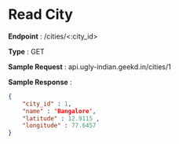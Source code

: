 # Read City
**Endpoint** : /cities/<:city_id>

**Type**	 : GET

**Sample Request** : api.ugly-indian.geekd.in/cities/1

**Sample Response** :
```json
{
	"city_id" : 1,
	"name" : 'Bangalore',
	"latitude" : 12.9115 ,
	"longitude" : 77.6457
}
```